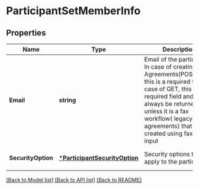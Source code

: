 # ParticipantSetMemberInfo

## Properties
Name | Type | Description | Notes
------------ | ------------- | ------------- | -------------
**Email** | **string** | Email of the particpant. In case of creating new Agreements(POST/PUT), this is a required field. In case of GET, this is the required field and will always be returned unless it is a fax workflow( legacy agreements) that were created using fax as input | [default to null]
**SecurityOption** | [***ParticipantSecurityOption**](ParticipantSecurityOption.md) | Security options that apply to the participant | [optional] [default to null]

[[Back to Model list]](../README.md#documentation-for-models) [[Back to API list]](../README.md#documentation-for-api-endpoints) [[Back to README]](../README.md)


